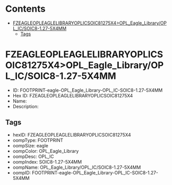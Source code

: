 



Contents
========

* [FZEAGLEOPLEAGLELIBRARYOPLICSOIC81275X4>OPL_Eagle_Library/OPL_IC/SOIC8-1.27-5X4MM](#fzeagleopleaglelibraryoplicsoic81275x4opl_eagle_libraryopl_icsoic8-127-5x4mm)
	* [Tags](#tags)

# FZEAGLEOPLEAGLELIBRARYOPLICSOIC81275X4>OPL_Eagle_Library/OPL_IC/SOIC8-1.27-5X4MM

- ID: FOOTPRINT-eagle-OPL_Eagle_Library-OPL_IC-SOIC8-1.27-5X4MM
- Hex ID: FZEAGLEOPLEAGLELIBRARYOPLICSOIC81275X4
- Name: 
- Description: 

## Tags

- hexID: FZEAGLEOPLEAGLELIBRARYOPLICSOIC81275X4
- oompType: FOOTPRINT
- oompSize: eagle
- oompColor: OPL_Eagle_Library
- oompDesc: OPL_IC
- oompIndex: SOIC8-1.27-5X4MM
- oompName: OPL_Eagle_Library/OPL_IC/SOIC8-1.27-5X4MM
- oompID: FOOTPRINT-eagle-OPL_Eagle_Library-OPL_IC-SOIC8-1.27-5X4MM
